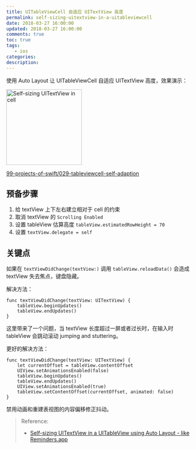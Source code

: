```yaml
---
title: UITableViewCell 自适应 UITextView 高度
permalink: self-sizing-uitextview-in-a-uitableviewcell
date: 2018-03-27 16:00:00
updated: 2018-03-27 16:00:00
comments: true
toc: true
tags:
   - ios
categories:
description:
---
```


使用 Auto Layout 让 UITableViewCell 自适应 UITextView 高度，效果演示：

<img src="https://user-images.githubusercontent.com/9289792/37953137-931860e0-31d4-11e8-8809-c871b09f9519.gif" alt="Self-sizing UITextView in cell" width="200" />

[99-projects-of-swift/029-tableviewcell-self-adaption](https://github.com/imzyf/99-projects-of-swift/tree/master/029-tableviewcell-self-adaption)

<!-- more -->

## 预备步骤

1. 给 textView 上下左右建立相对于 cell 的约束
2. 取消 textView 的 `Scrolling Enabled`
3. 设置 tableView 估算高度 `tableView.estimatedRowHeight = 70`
4. 设置 `textView.delegate = self`

## 关键点

如果在 `textViewDidChange(textView:)` 调用 `tableView.reloadData()` 会造成 textView 失去焦点，键盘隐藏。

解决方法：

```
func textViewDidChange(textView: UITextView) {
    tableView.beginUpdates()
    tableView.endUpdates()
}
```

这里带来了一个问题，当 textView 长度超过一屏或者过长时，在输入时 tableView 会跳动滚动 jumping and stuttering。

更好的解决方法：

```
func textViewDidChange(textView: UITextView) {
    let currentOffset = tableView.contentOffset
    UIView.setAnimationsEnabled(false)
    tableView.beginUpdates()
    tableView.endUpdates()
    UIView.setAnimationsEnabled(true)
    tableView.setContentOffset(currentOffset, animated: false)
}
```

禁用动画和重建表视图的内容偏移修正抖动。

> Reference:
> - [Self-sizing UITextView in a UITableView using Auto Layout - like Reminders.app](http://candycode.io/self-sizing-uitextview-in-a-uitableview-using-auto-layout-like-reminders-app/)
